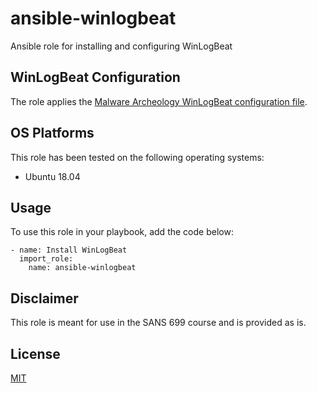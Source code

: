 # ansible-winlogbeat

Ansible role for installing and configuring WinLogBeat

## WinLogBeat Configuration

The role applies the [Malware Archeology WinLogBeat configuration file](https://www.malwarearchaeology.com/s/winlogbeat-8e78.yml).

## OS Platforms

This role has been tested on the following operating systems:

- Ubuntu 18.04

## Usage

To use this role in your playbook, add the code below:

```
- name: Install WinLogBeat
  import_role:
    name: ansible-winlogbeat
```

## Disclaimer

This role is meant for use in the SANS 699 course and is provided as is.

## License

[MIT](LICENSE)